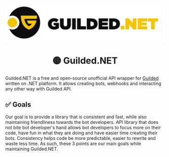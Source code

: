 <div align="center">

[![Banner](https://raw.githubusercontent.com/Guilded-NET/.github/main/profile/Banner.png)](https://github.com/Guilded-NET/)

# 🟡 Guilded.NET
</div>

Guilded.NET is a free and open-source unofficial API wrapper for [Guilded](https://guilded.gg/) written on .NET platform. It allows creating bots, webhooks and interacting any other way with Guilded API.

## ✅ Goals

Our goal is to provide a library that is consistent and fast, while also maintaining friendliness towards the bot developers. API library that does not bite bot developer's hand allows bot developers to focus more on their code, have fun in what they are doing and have easier time creating their bots. Consistency helps code be more predictable, easier to rewrite and waste less time. As such, these 3 points are our main goals while maintaining Guilded.NET.
